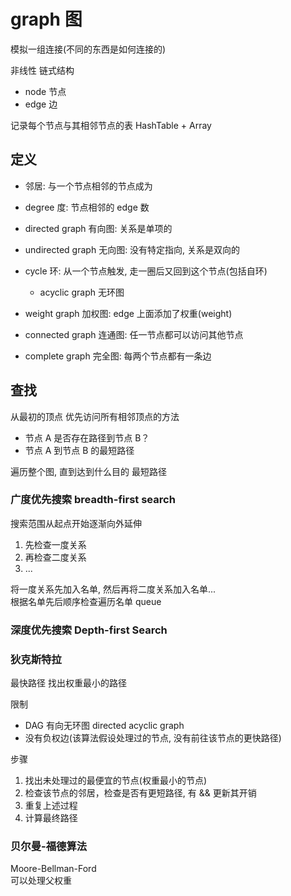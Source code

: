 # graph 图

模拟一组连接(不同的东西是如何连接的)

非线性 链式结构  

- node 节点
- edge 边

记录每个节点与其相邻节点的表  HashTable + Array  

## 定义

- 邻居: 与一个节点相邻的节点成为
- degree 度: 节点相邻的 edge 数

- directed graph 有向图: 关系是单项的
- undirected graph 无向图: 没有特定指向, 关系是双向的
- cycle 环: 从一个节点触发, 走一圈后又回到这个节点(包括自环)
  - acyclic graph 无环图
- weight graph 加权图: edge 上面添加了权重(weight)
- connected graph 连通图: 任一节点都可以访问其他节点
- complete graph 完全图: 每两个节点都有一条边

## 查找

从最初的顶点 优先访问所有相邻顶点的方法

- 节点 A 是否存在路径到节点 B？
- 节点 A 到节点 B 的最短路径

遍历整个图, 直到达到什么目的
最短路径

### 广度优先搜索 breadth-first search

搜索范围从起点开始逐渐向外延伸

1. 先检查一度关系
2. 再检查二度关系
3. ...

将一度关系先加入名单, 然后再将二度关系加入名单...  
根据名单先后顺序检查遍历名单 queue

### 深度优先搜索 Depth-first Search



### 狄克斯特拉

最快路径
找出权重最小的路径

限制

- DAG 有向无环图 directed acyclic graph
- 没有负权边(该算法假设处理过的节点, 没有前往该节点的更快路径)

步骤

1. 找出未处理过的最便宜的节点(权重最小的节点)
2. 检查该节点的邻居，检查是否有更短路径, 有 && 更新其开销
3. 重复上述过程
4. 计算最终路径

### 贝尔曼-福德算法

Moore-Bellman-Ford  
可以处理父权重
